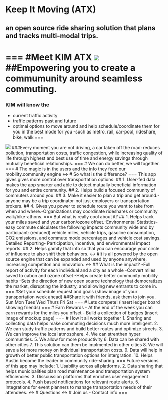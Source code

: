 # Keep It Moving (ATX)
## an open source ride sharing solution that plans and tracks multi-modal trips.
===
#Meet KIM ATX
<img src="http://cdn2.sosueme.ie/wp-content/uploads/2014/09/0799.png"/>
##Empowering you to create a commumunity around seamless commuting.
===
### KIM will know the 
- current traffic activity
- traffic patterns past and future
- optimal options to move around and help schedule/coordinate them for you in the best mode for you
-such as metro, rail, car-pool, rideshare, bike, walk
===
<img src="http://techzette.com/wp-content/uploads/2014/02/traffic-austin.jpg"/>
###Every moment you are not driving, a car taken off the road: reduces pollution, transportation costs, traffic congestion, while increasing quality of life through highest and best use of time and energy savings through mutually beneficial relationships.
===
# We can do better, we will together.
===
# The magic is in the users and the info they feed our mobility.community engine
<->
# So what is the difference?
===
This app gives gives more control over transportation options:
## 1. User-fed data makes the app smarter and able to detect mutually beneficial information for you and entire community.
## 2. Helps build a focused community of commuters around you.
## 3. Make it easier to plan a trip and get around.-anyone may be a trip coordinator-not just employers or transportation brokers.
## 4. Gives you power to schedule route you want to take from when and where.-Organizations may coordinate rideshares or community walk/bike-athons.
===
But what is really cool about it?
## 1. Helps track your miles saved and your carbon/ozone offset.-Environmental Statistics-easy commute calculates the following impacts community wide and by participant: (reduced) vehicle miles, vehicle trips, gasoline consumption, CO2 emissions, and commute mode percentages and vehicle cost savings. Detailed Reporting- Participation, incentive, and environmental impact reports.
## 2. Helps gamify that info so that you can encourage your circle of influence to also shift their behaviors.
<->
#It is all powered by the open source engine that can be expanded and used by anyone anywhere, increasing competiton and innovation.
<->
## What is the impact?
-Full report of activity for each individual and a city as a whole
-Convert miles saved to cabon and ozone offset
-Helps create better community mobility habits
-Sets the direction of new open source technology that democratizes the market, disrupting the industry, and allowing new entrants to come in.
===
#Set your schedule request and goals
(show image of your transportation week ahead)
##Share it with friends, ask them to join you. 
Sun
Mon
Tues
Wed
Thurs
Fri
Sat
===
# Lets compete!
(insert ledger board showing friends)
===
# Earn Rewards
- At the end of the week you can earn rewards for the miles you offset
- Build a collection of badges
(insert image of mockup page)
===
# How it all works together
1. Sharing and collecting data helps make commuting decisions much more intelligent.
2. We can study traffic patterns and build better routes and optimize streets.
3. We can improve the local atmosphere.
4. We can strenthen hyper communities.
5. We allow for more productivity
6. Data can be shared with other cities
7. This solution can them be implmented in other cities
8. We will save a lot more money on individual transportation costs.
9. Data will help in growth of better public transportation options for intergration.
10. Helps Austin become the leader in community ride-sharing.
===
Future versions of this app may include:
1. Usability across all platforms.
2. Data sharing that helps municipalities plan road maintenance and transportation system efficiencies.
3. Disscussion platforms that enriches user engagement protocols.
4. Push based notifications for relevant route alerts.
5. Integrations for event planners to manage transportation needs of their attendees.
<-> 
# Questions
<-> 
# Join us - Contact info
===


